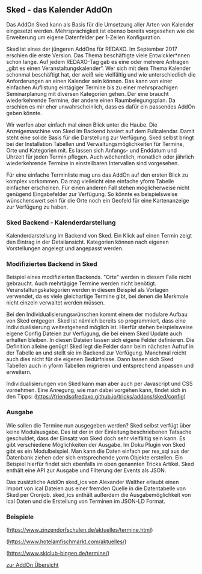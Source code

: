 ## Sked - das Kalender AddOn

<p class="intro">Das AddOn Sked kann als Basis für die Umsetzung aller Arten von Kalender eingesetzt werden. Mehrsprachigkeit ist ebenso bereits vorgesehen wie die Erweiterung um eigene Datenfelder per 1-Zeilen Konfiguration.</p>

Sked ist eines der jüngeren AddOns für REDAXO. Im September 2017 erschien die erste Version. Das Thema beschäftigte viele Entwickler*nnen schon lange. Auf jedem REDAXO-Tag gab es eine oder mehrere Anfragen „gibt es einen Veranstaltungskalender“. Wer sich mit dem Thema Kalender schonmal beschäftigt hat, der weiß wie vielfältig und wie unterschiedlich die Anforderungen an einen Kalender sein können. Das kann von einer einfachen Auflistung eintägiger Termine bis zu einer mehrsprachigen Seminarplanung mit diversen Kategorien gehen. Der eine braucht wiederkehrende Termine, der andere einen Raumbelegungsplan. Da erschien es mir eher unwahrscheinlich, dass es dafür ein passendes AddOn geben könnte.

Wir werfen aber einfach mal einen Blick unter die Haube. Die Anzeigemaschine von Sked im Backend basiert auf dem Fullcalendar. Damit steht eine solide Basis für die Darstellung zur Verfügung. Sked selbst bringt bei der Installation Tabellen und Verwaltungsmöglichkeiten für Termine, Orte und Kategorien mit. Es lassen sich Anfangs- und Enddatum und Uhrzeit für jeden Termin pflegen. Auch wöchentlich, monatlich oder jährlich wiederkehrende Termine in einstellbaren Intervallen sind vorgesehen.

Für eine einfache Terminliste mag uns das AddOn auf den ersten Blick zu komplex vorkommen. Da mag vielleicht eine einfache yform Tabelle einfacher erscheinen. Für einen anderen Fall stehen möglicherweise nicht genügend Eingabefelder zur Verfügung. So könnte es beispielsweise wünschenswert sein für die Orte noch ein Geofeld für eine Kartenanzeige zur Verfügung zu haben.

### Sked Backend - Kalenderdarstellung

Kalenderdarstellung im Backend von Sked. Ein Klick auf einen Termin zeigt den Eintrag in der Detailansicht. Kategorien können nach eigenen Vorstellungen angelegt und angepasst werden.

### Modifiziertes Backend in Sked

Beispiel eines modifizierten Backends. "Orte" werden in diesem Falle nicht gebraucht. Auch mehrtägige Termine werden nicht benötigt. Veranstaltungskategorien werden in diesem Beispiel als Vorlagen verwendet, da es viele gleichartige Termine gibt, bei denen die Merkmale nicht einzeln verwaltet werden müssen.

Bei den Individualisierungswünschen kommt einem der modulare Aufbau von Sked entgegen. Sked ist nämlich bereits so programmiert, dass eine Individualisierung weitestgehend möglich ist. Hierfür stehen beispielsweise eigene Config Dateien zur Verfügung, die bei einem Sked Update auch erhalten bleiben. In diesen Dateien lassen sich eigene Felder definieren. Die Definition alleine genügt! Sked legt die Felder dann beim nächsten Aufruf in der Tabelle an und stellt sie im Backend zur Verfügung. Manchmal reicht auch dies nicht für die eigenen Bedürfnisse. Dann lassen sich Sked Tabellen auch in yform Tabellen migrieren und entsprechend anpassen und erweitern.

Individualisierungen von Sked kann man aber auch per Javascript und CSS vornehmen. Eine Anregung, wie man dabei vorgehen kann, findet sich in den Tipps: (https://friendsofredaxo.github.io/tricks/addons/sked/config)

### Ausgabe

Wie sollen die Termine nun ausgegeben werden? Sked selbst verfügt über keine Modulausgabe. Das ist der in der Einleitung beschriebenen Tatsache geschuldet, dass der Einsatz von Sked doch sehr vielfältig sein kann. Es gibt verschiedene Möglichkeiten der Ausgabe. Im Doku Plugin von Sked gibt es ein Modulbeispiel. Man kann die Daten einfach per rex_sql aus der Datenbank ziehen oder sich entsprechende yorm Objekte erstellen. Ein Beispiel hierfür findet sich ebenfalls im oben genannten Tricks Artikel. Sked enthält eine API zur Ausgabe und Filterung der Events als JSON.

Das zusätzliche AddOn sked_ics von Alexander Walther erlaubt einen Import von ical Dateien aus einer fremden Quelle in die Datentabelle von Sked per Cronjob. sked_ics enthält außerdem die Ausgabemöglichkeit von ical Daten und die Erstellung von Terminen im JSON-LD Format.

### Beispiele

(https://www.zinzendorfschulen.de/aktuelles/termine.html)

(https://www.hotelamfischmarkt.com/aktuelles/)

(https://www.skiclub-bingen.de/termine/)

[zur AddOn Übersicht](/)
